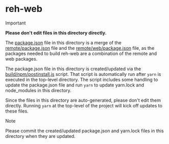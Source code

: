 # reh-web

> [!IMPORTANT]
> **Please don't edit files in this directory directly.**

The [package.json](./package.json) file in this directory is a merge of the [remote/package.json](../package.json) file and the [remote/web/package.json](../web/package.json) file, as the packages needed to build reh-web are a combination of the remote and web packages.

The package.json file in this directory is created/updated via the [build/npm/postinstall.js](../../build/npm/postinstall.js) script. That script is automatically run after `yarn` is executed in the top-level directory. The script includes some handling to update the package.json file and run `yarn` to update yarn.lock and node_modules in this directory.

Since the files in this directory are auto-generated, please don't edit them directly. Running `yarn` at the top-level of the project will kick off updates to these files.

> [!NOTE]
> Please commit the created/updated package.json and yarn.lock files in this directory when they are updated.
